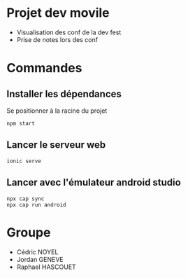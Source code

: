 # Projet dev movile

- Visualisation des conf de la dev fest
- Prise de notes lors des conf

# Commandes

## Installer les dépendances

Se positionner à la racine du projet

```
npm start
```

## Lancer le serveur web

```
ionic serve
```

## Lancer avec l'émulateur android studio

```
npx cap sync
npx cap run android
```

# Groupe

- Cédric NOYEL
- Jordan GENEVE
- Raphael HASCOUET
